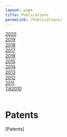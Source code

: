 ```yaml
---
layout: page
title: Publications 
permalink: /Publications/
---
```


[2020] <br> 
[2019] <br>
[2018] <br>
[2017] <br>
[2016] <br>
[2015] <br>
[2014] <br>
[2013] <br>
[2012] <br>
[2011] <br>
[Till2010] <br><br>

<h1> Patents </h1> 
[Patents] <br>


[2020]: /year/2020.md
[2019]: /year/2019.md
[2018]: /year/2018.md
[2017]: /year/2017.md
[2016]: /year/2016.md
[2015]: /year/2015.md
[2014]: /year/2014.md
[2013]: /year/2013.md
[2012]: /year/2012.md
[2011]: /year/2011.md
[Till2010]: /year/Till2010.md
[Patents]: /year/Patents.md
